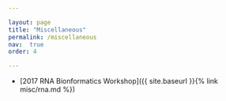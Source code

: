 ```yaml
---

layout: page
title: "Miscellaneous"
permalink: /miscellaneous
nav:  true
order: 4

---
```


* [2017 RNA Bionformatics Workshop]({{ site.baseurl  }}{% link misc/rna.md %})
